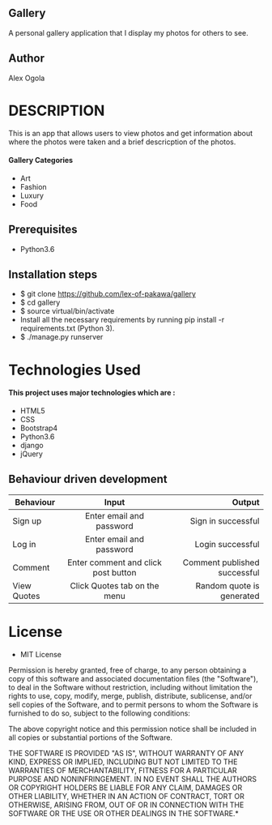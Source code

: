 ## Gallery

A personal gallery application that I display my photos for others to see.

## Author

Alex Ogola

# DESCRIPTION

This is an app that allows users to view photos and get information about where the photos were taken and a brief descricption of the photos.

#### Gallery Categories
* Art
* Fashion
* Luxury
* Food


## Prerequisites
* Python3.6

## Installation steps
* $ git clone https://github.com/lex-of-pakawa/gallery
* $ cd gallery
* $ source virtual/bin/activate
* Install all the necessary requirements by running pip install -r requirements.txt (Python 3).
* $ ./manage.py runserver



# Technologies Used

#### This project uses major technologies which are :
* HTML5
* CSS
* Bootstrap4
* Python3.6
* django
* jQuery

## Behaviour driven development
| Behaviour   |      Input     |  Output |
|----------|:-------------:|------:|
| Sign up | Enter email and password |   Sign in successful |
| Log in | Enter email and password |   Login successful |
| Comment | Enter comment and click post button |  Comment published successful |
| View Quotes | Click Quotes tab on the menu |  Random quote is generated |


# License

* MIT License


Permission is hereby granted, free of charge, to any person obtaining a copy
of this software and associated documentation files (the "Software"), to deal
in the Software without restriction, including without limitation the rights
to use, copy, modify, merge, publish, distribute, sublicense, and/or sell
copies of the Software, and to permit persons to whom the Software is
furnished to do so, subject to the following conditions:

The above copyright notice and this permission notice shall be included in all
copies or substantial portions of the Software.

THE SOFTWARE IS PROVIDED "AS IS", WITHOUT WARRANTY OF ANY KIND, EXPRESS OR
IMPLIED, INCLUDING BUT NOT LIMITED TO THE WARRANTIES OF MERCHANTABILITY,
FITNESS FOR A PARTICULAR PURPOSE AND NONINFRINGEMENT. IN NO EVENT SHALL THE
AUTHORS OR COPYRIGHT HOLDERS BE LIABLE FOR ANY CLAIM, DAMAGES OR OTHER
LIABILITY, WHETHER IN AN ACTION OF CONTRACT, TORT OR OTHERWISE, ARISING FROM,
OUT OF OR IN CONNECTION WITH THE SOFTWARE OR THE USE OR OTHER DEALINGS IN THE
SOFTWARE.*
